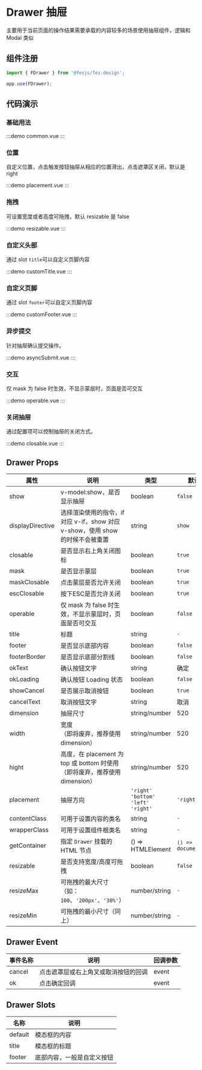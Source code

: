 # Drawer 抽屉

主要用于当前页面的操作结果需要承载的内容较多的场景使用抽屉组件，逻辑和 Modal 类似

## 组件注册

```js
import { FDrawer } from '@fesjs/fes-design';

app.use(FDrawer);
```

## 代码演示

### 基础用法

:::demo
common.vue
:::

### 位置

自定义位置，点击触发按钮抽屉从相应的位置滑出，点击遮罩区关闭，默认是 right

:::demo
placement.vue
:::

### 拖拽

可设置宽度或者高度可拖拽，默认 resizable 是 false

:::demo
resizable.vue
:::

### 自定义头部

通过 slot `title`可以自定义页脚内容

:::demo
customTitle.vue
:::

### 自定义页脚

通过 slot `footer`可以自定义页脚内容

:::demo
customFooter.vue
:::

### 异步提交

针对抽屉确认提交操作。

:::demo
asyncSubmit.vue
:::

### 交互

仅 mask 为 false 时生效，不显示蒙层时，页面是否可交互

:::demo
operable.vue
:::

### 关闭抽屉
通过配置项可以控制抽屉的关闭方式。

:::demo
closable.vue
:::

## Drawer Props

| 属性             | 说明                                                                            | 类型                                    | 默认值                |
| ---------------- | ------------------------------------------------------------------------------- | --------------------------------------- | --------------------- |
| show             | v-model:show，是否显示抽屉                                                      | boolean                                 | `false`               |
| displayDirective | 选择渲染使用的指令，if 对应 v-if，show 对应 v-show，使用 show 的时候不会被重置  | string                                  | `show`                |
| closable         | 是否显示右上角关闭图标                                                          | boolean                                 | `true`                |
| mask             | 是否显示蒙层                                                                    | boolean                                 | `true`                |
| maskClosable     | 点击蒙层是否允许关闭                                                            | boolean                                 | `true`                |
| escClosable      | 按下ESC是否允许关闭                                                             | boolean                                 | `true`                |
| operable         | 仅 mask 为 false 时生效，不显示蒙层时，页面是否可交互                           | boolean                                 | `false`               |
| title            | 标题                                                                            | string                                  | `-`                   |
| footer           | 是否显示底部内容                                                                | boolean                                 | `false`               |
| footerBorder     | 是否显示底部分割线                                                              | boolean                                 | `false`               |
| okText           | 确认按钮文字                                                                    | string                                  | 确定                  |
| okLoading        | 确认按钮 Loading 状态                                                           | boolean                                 | `false`               |
| showCancel       | 是否展示取消按钮                                                                | boolean                                 | `true`                |
| cancelText       | 取消按钮文字                                                                    | string                                  | 取消                  |
| dimension        | 抽屉尺寸                                                                        | string/number                           | 520                   |
| width            | 宽度<br/>（即将废弃，推荐使用 dimension）                                       | string/number                           | 520                   |
| hight            | 高度，在 placement 为 top 或 bottom 时使用<br/>（即将废弃，推荐使用 dimension） | string/number                           | 520                   |
| placement        | 抽屉方向                                                                        | `'right'` `'bottom'` `'left'` `'right'` | `'right'`             |
| contentClass     | 可用于设置内容的类名                                                            | string                                  | `-`                   |
| wrapperClass     | 可用于设置组件根类名                                                            | string                                  | `-`                   |
| getContainer     | 指定 `Drawer` 挂载的 HTML 节点                                                  | () => HTMLElement                       | `() => document.body` |
| resizable        | 是否支持宽度/高度可拖拽                                                         | boolean                                 | `false`               |
| resizeMax        | 可拖拽的最大尺寸（如：`100`、`'200px'`、`'30%'`）                               | number/string                           | `-`                   |
| resizeMin        | 可拖拽的最小尺寸（同上）                                                        | number/string                           | `-`                   |

## Drawer Event

| 事件名称 | 说明                                 | 回调参数 |
| -------- | ------------------------------------ | -------- |
| cancel   | 点击遮罩层或右上角叉或取消按钮的回调 | event    |
| ok       | 点击确定回调                         | event    |

## Drawer Slots

| 名称    | 说明                       |
| ------- | -------------------------- |
| default | 模态框的内容               |
| title   | 模态框的标题               |
| footer  | 底部内容，一般是自定义按钮 |
